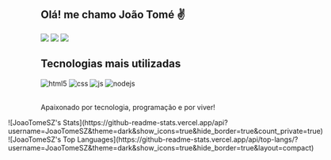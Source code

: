 ## Olá! me chamo João Tomé ✌

<div>
<a href="https://www.instagram.com/_joaotm/" target="_blank"><img src="https://img.shields.io/badge/-Instagram-%23E4405F?style=for-the-badge&logo=instagram&logoColor=white" target="_blank"></a>
<a href="mailto:joaocarlos8221@gmail.com"><img src="https://img.shields.io/badge/-Gmail-%23333?style=for-the-badge&logo=gmail&logoColor=white" target="_blank"></a>
<a href="https://www.linkedin.com/in/jo%C3%A3o-tom%C3%A9-14291a2b6/" target="_blank"><img src="https://img.shields.io/badge/-LinkedIn-%230077B5?style=for-the-badge&logo=linkedin&logoColor=white" target="_blank"></a> 
</div>

## Tecnologias mais utilizadas

<div style="display: inline_block">
  <img align="center" alt="html5" src="https://img.shields.io/badge/HTML5-E34F26?style=for-the-badge&logo=html5&logoColor=white" />
  <img align="center" alt="css" src="https://img.shields.io/badge/CSS3-1572B6?style=for-the-badge&logo=css3&logoColor=white" />
  <img align="center" alt="js" src="https://img.shields.io/badge/JavaScript-F7DF1E?style=for-the-badge&logo=javascript&logoColor=black" />
  <img align="center" alt="nodejs" src="https://img.shields.io/badge/Node.js-43853D?style=for-the-badge&logo=node.js&logoColor=white" />
</div><br/>

Apaixonado por tecnologia, programação e por viver!

<div style="display: flex; justify-content: center; align-items: center;">
  ![JoaoTomeSZ's Stats](https://github-readme-stats.vercel.app/api?username=JoaoTomeSZ&theme=dark&show_icons=true&hide_border=true&count_private=true)
![JoaoTomeSZ's Top Languages](https://github-readme-stats.vercel.app/api/top-langs/?username=JoaoTomeSZ&theme=dark&show_icons=true&hide_border=true&layout=compact)
</div>


